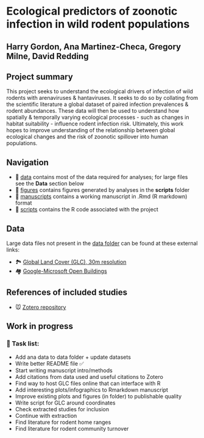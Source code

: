 # Ecological predictors of zoonotic infection in wild rodent populations

## Harry Gordon, Ana Martinez-Checa, Gregory Milne, David Redding

## Project summary
This project seeks to understand the ecological drivers of infection of wild rodents with arenaviruses & hantaviruses. It seeks to do so by collating from the scientific literature a global dataset of paired infection prevalences & rodent abundances. These data will then be used to understand how spatially & temporally varying ecological processes - such as changes in habitat suitability - influence rodent infection risk. Ultimately, this work hopes to improve understanding of the relationship between global ecological changes and the risk of zoonotic spillover into human populations.

## Navigation
* 📁 [data](https://github.com/BioDivHealth/rodent-zoonoses/tree/main/data) contains most of the data required for analyses; for large files see the **Data** section below
* 📁 [figures](https://github.com/BioDivHealth/rodent-zoonoses/tree/main/figures) contains figures generated by analyses in the **scripts** folder
* 📁 [manuscripts](https://github.com/BioDivHealth/rodent-zoonoses/tree/main/manuscripts) contains a working manuscript in .Rmd (R markdown) format
* 📁 [scripts](https://github.com/BioDivHealth/rodent-zoonoses/tree/main/scripts) contains the R code associated with the project

## Data
Large data files not present in the [data folder](https://github.com/BioDivHealth/rodent-zoonoses/tree/main/data) can be found at these external links:
* 🏞 [Global Land Cover (GLC), 30m resolution](https://zenodo.org/records/8239305)
* 🏘 [Google-Microsoft Open Buildings](https://beta.source.coop/vida/google-microsoft-open-buildings/)

## References of included studies
* 🐭 [Zotero repository](https://www.zotero.org/groups/5615047/rodent-zoonoses)

## Work in progress
### :wrench: Task list:
- Add ana data to data folder + update datasets
- Write better README file :white_check_mark:
- Start writing manuscript intro/methods
- Add citations from data used and useful citations to Zotero
- Find way to host GLC files online that can interface with R
- Add interesting plots/infographics to Rmarkdown manuscript
- Improve existing plots and figures (in folder) to publishable quality
- Write script for GLC around coordinates
- Check extracted studies for inclusion
- Continue with extraction
- Find literature for rodent home ranges
- Find literature for rodent community turnover
